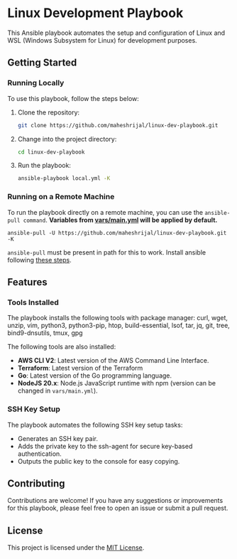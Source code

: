 # Linux Development Playbook

This Ansible playbook automates the setup and configuration of Linux and WSL (Windows Subsystem for Linux) for development purposes.

## Getting Started

### Running Locally

To use this playbook, follow the steps below:

1. Clone the repository:

   ```bash
   git clone https://github.com/maheshrijal/linux-dev-playbook.git
   ```

2. Change into the project directory:

   ```bash
   cd linux-dev-playbook
   ```

3. Run the playbook:

   ```bash
   ansible-playbook local.yml -K
   ```

### Running on a Remote Machine

To run the playbook directly on a remote machine, you can use the `ansible-pull command`. **Variables from [vars/main.yml](https://github.com/maheshrijal/linux-dev-playbook/blob/main/vars/main.yml) will be applied by default.**

```
ansible-pull -U https://github.com/maheshrijal/linux-dev-playbook.git -K
```

`ansible-pull` must be present in path for this to work. Install ansible following [these steps](https://docs.ansible.com/ansible/latest/installation_guide/intro_installation.html). 

## Features

### Tools Installed

The playbook installs the following tools with package manager: curl, wget, unzip, vim, python3, python3-pip, htop, build-essential, lsof, tar, jq, git, tree, bind9-dnsutils, tmux, gpg

The following tools are also installed:

- **AWS CLI V2**: Latest version of the AWS Command Line Interface.
- **Terraform**: Latest version of the Terraform
- **Go**: Latest version of the Go programming language.
- **NodeJS 20.x**: Node.js JavaScript runtime with npm (version can be changed in `vars/main.yml`).

### SSH Key Setup

The playbook automates the following SSH key setup tasks:

- Generates an SSH key pair.
- Adds the private key to the ssh-agent for secure key-based authentication.
- Outputs the public key to the console for easy copying.

## Contributing

Contributions are welcome! If you have any suggestions or improvements for this playbook, please feel free to open an issue or submit a pull request.

## License

This project is licensed under the [MIT License](LICENSE).

